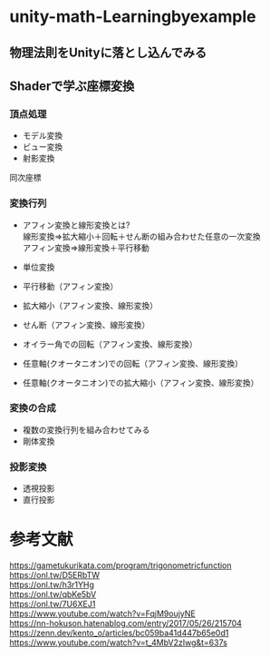 # unity-math-Learningbyexample

## 物理法則をUnityに落とし込んでみる

## Shaderで学ぶ座標変換
### 頂点処理
- モデル変換
- ビュー変換
- 射影変換

同次座標
### 変換行列
- アフィン変換と線形変換とは?  
線形変換=>拡大縮小＋回転＋せん断の組み合わせた任意の一次変換  
アフィン変換=>線形変換＋平行移動  

- 単位変換  
- 平行移動（アフィン変換）  
- 拡大縮小（アフィン変換、線形変換）  
- せん断（アフィン変換、線形変換）  
- オイラー角での回転（アフィン変換、線形変換）  
- 任意軸(クオータニオン)での回転（アフィン変換、線形変換）  
- 任意軸(クオータニオン)での拡大縮小（アフィン変換、線形変換）  

### 変換の合成
- 複数の変換行列を組み合わせてみる
- 剛体変換
### 投影変換
- 透視投影
- 直行投影


# 参考文献
https://gametukurikata.com/program/trigonometricfunction  
https://onl.tw/D5ERbTW  
https://onl.tw/h3r1YHg  
https://onl.tw/qbKe5bV  
https://onl.tw/7U6XEJ1   
https://www.youtube.com/watch?v=FqjM9oujyNE  
https://nn-hokuson.hatenablog.com/entry/2017/05/26/215704  
https://zenn.dev/kento_o/articles/bc059ba41d447b65e0d1  
https://www.youtube.com/watch?v=t_4MbV2zIwg&t=637s  

